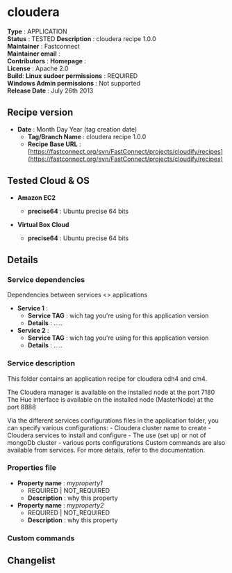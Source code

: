 # cloudera

**Type**		: APPLICATION  
**Status**		: TESTED
**Description**	: cloudera recipe 1.0.0   
**Maintainer**	: Fastconnect  
**Maintainer email**	:   
**Contributors**		: 
**Homepage**			:  
**License**				: Apache 2.0    
**Build**: 
**Linux sudoer permissions**	: REQUIRED   
**Windows Admin permissions**	: Not supported      
**Release Date**				: July 26th 2013

## Recipe version

* **Date** : Month Day Year (tag creation date)
	* **Tag/Branch Name** 	: cloudera recipe 1.0.0 
	* **Recipe Base URL**   : [https://fastconnect.org/svn/FastConnect/projects/cloudify/recipes](https://fastconnect.org/svn/FastConnect/projects/cloudify/recipes)

## Tested Cloud & OS

* **Amazon EC2**
	* **precise64** : Ubuntu precise 64 bits

* **Virtual Box Cloud**
	* **precise64** : Ubuntu precise 64 bits

## Details

### Service dependencies

Dependencies between services <> applications

* **Service 1** :
	* **Service TAG** 	: wich tag you're using for this application version
	* **Details**		: .....
* **Service 2** :
	* **Service TAG** 	: wich tag you're using for this application version
	* **Details**		: .....

### Service description
This folder contains an application recipe for cloudera cdh4 and cm4.

The Cloudera manager is available on the installed node at the port 7180
The Hue interface is available on the installed node (MasterNode) at the port 8888

Via the different services configurations files in the application folder, you can specify various configurations:
	- Cloudera cluster name to create
	- Cloudera services to install and configure
	- The use (set up) or not of mongoDb cluster
	- various ports configurations
Custom commands are also available from services. For more details, refer to the documentation.

### Properties file

* **Property name** : *myproperty1*
	* REQUIRED | NOT_REQUIRED
	* **Description** : why this property
* **Property name** : *myproperty2*
	* REQUIRED | NOT_REQUIRED
	* **Description** : why this property

### Custom commands


## Changelist
